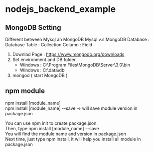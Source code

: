 # nodejs_backend_example

## MongoDB Setting
Different between Mysql an MongoDB
Mysql   v.s MongoDB
Database :  Database
Table    :  Collection
Column   :  Field

1. Downlad Page : https://www.mongodb.org/downloads
2. Set environment and DB folder
    * Windows : C:\Program Files\MongoDB\Server\3.0\bin
    * Windows : C:\data\db
3. mongod ( start MongoDB )

## npm module
npm install [module_name]  
npm install [module_name] --save => will save module version in package.json

You can use npm init to create package.json.  
Then, type npm install [module_name] --save  
You will find the module name and version in package.json  
Next time, just type npm install, it will help you install all module in package.json
